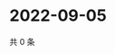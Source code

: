 # 2022-09-05

共 0 条

<!-- BEGIN WEIBO -->
<!-- 最后更新时间 Mon Sep 05 2022 05:00:46 GMT+0800 (China Standard Time) -->

<!-- END WEIBO -->
